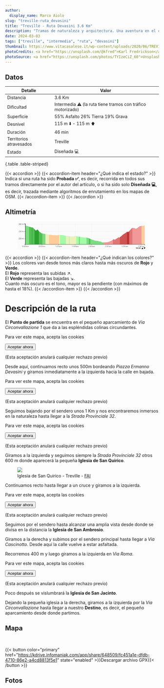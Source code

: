 ```yaml
---
author:
  display_name: Marco Aiolo
slug: "treville-ruta_devasini"
title: "Treville - Ruta Devasini 3.6 Km"
description: "Tramas de naturaleza y arquitectura. Una aventura en el corazón de Treville"
date: 2024-03-03
tags: ["treville", "intermedia", "ruta", "devasini"]
thumbnail: https://www.vitacasalese.it/wp-content/uploads/2020/06/TREVILLE-SAN-QUIRICO.jpeg
photoCredits: <a href="https://unsplash.com/@kfred">Karl Fredrickson</a>
photoSource: <a href="https://unsplash.com/photos/TYIzeCiZ_60">Unsplash</a>
---
```


## Datos

| Detalle | Valor |
| -- | ----------- |
| Distancia | 3.6 Km  |
| Dificultad | Intermedia :warning: (la ruta tiene tramos con tráfico motorizado) |
| Superficie | 55% Asfalto 26% Tierra 19% Grava  |
| Desnivel  | 115 m :arrow_down: - 115 m :arrow_up: |
| Duración | 46 min |
| Territorios atravesados | Treville |
| Estado | Diseñada :computer: |
{.table .table-striped}

{{< accordion >}}
  {{< accordion-item header="¿Qué indica el estado?" >}}
    Indica si una ruta ha sido **Probada :white_check_mark:**, es decir, recorrida en todos sus tramos directamente por el autor del artículo, o si ha sido solo **Diseñada :computer:**, es decir, trazada mediante algoritmos de enrutamiento en los mapas de OSM.
  {{< /accordion-item >}}
{{< /accordion >}}

## Altimetría 

<figure class="figure">
  <img src="https://raw.githubusercontent.com/zelix888/monfit_site/main/routes/Treville/Elevation-Treville%20-%20Devasini.png" class="figure-img img-fluid w-100 rounded">
</figure>

{{< accordion >}}
  {{< accordion-item header="¿Qué indican los colores?" >}}
    Los colores van desde tonos más claros hasta más oscuros de **Rojo** y **Verde**. </br>
    El **Rojo** representa las subidas :arrow_upper_right:. </br>
    El **Verde** representa las bajadas :arrow_lower_right:. </br>
    Cuanto más oscuro es el tono, mayor es la pendiente (con máximos de hasta el 18%).
  {{< /accordion-item >}}
{{< /accordion >}}

# Descripción de la ruta

El **Punto de partida** se encuentra en el pequeño aparcamiento de *Via Circonvallazione 1* que da a las espléndidas colinas circundantes.

<p class="text-center">
    <div class="google-maps-placeholder bg-body-tertiary text-center" 
         data-src="https://www.google.com/maps/embed?pb=!4v1709466295205!6m8!1m7!1sncSib8RAxhrSP3p02tHhYQ!2m2!1d45.0974065740284!2d8.361255602548768!3f344.4798568765143!4f-1.1552234942221276!5f0.7820865974627469"
         data-width="600"
         data-height="450">
        <div class="placeholder-content">
            <p>Para ver este mapa, acepta las cookies</p>
            <button class="btn-accept-now">Aceptar ahora</button>
            <p class="small-text mt-4">(Esta aceptación anulará cualquier rechazo previo)</p>
        </div>
    </div>
</p>

Desde aquí, continuamos recto unos 500m bordeando *Piazza Ermanno Devasini* y giramos inmediatamente a la izquierda hacia la calle en bajada.

<p class="text-center">
    <div class="google-maps-placeholder bg-body-tertiary text-center" 
         data-src="https://www.google.com/maps/embed?pb=!4v1709467347959!6m8!1m7!1sqFFkICzFlJ98TvRSz6MG1g!2m2!1d45.09723361552808!2d8.361387129169414!3f110.00458285432906!4f-10.718181725388291!5f0.5491784560640796"
         data-width="600"
         data-height="450">
        <div class="placeholder-content">
            <p>Para ver este mapa, acepta las cookies</p>
            <button class="btn-accept-now">Aceptar ahora</button>
            <p class="small-text mt-4">(Esta aceptación anulará cualquier rechazo previo)</p>
        </div>
    </div>
</p>

Seguimos bajando por el sendero unos 1 Km y nos encontraremos inmersos en la naturaleza hasta llegar a la *Strada Provinciale 32*. 

<p class="text-center">
    <div class="google-maps-placeholder bg-body-tertiary text-center" 
         data-src="https://www.google.com/maps/embed?pb=!4v1709467829034!6m8!1m7!1sgAkyigHSBOaEUCPKVW51Sw!2m2!1d45.10334345978892!2d8.359153778941298!3f256.2416976847931!4f-0.1442684900255813!5f0.7820865974627469"
         data-width="600"
         data-height="450">
        <div class="placeholder-content">
            <p>Para ver este mapa, acepta las cookies</p>
            <button class="btn-accept-now">Aceptar ahora</button>
            <p class="small-text mt-4">(Esta aceptación anulará cualquier rechazo previo)</p>
        </div>
    </div>
</p>

Giramos a la izquierda y seguimos siempre la *Strada Provinciale 32* otros 600 m donde aparecerá la pequeña **Iglesia de San Quirico**. 

<figure class="figure">
  <img src="https://fai-platform.imgix.net/uploads/6613ffad-d9c7-4449-a866-b3545d023064.jpg" class="figure-img img-fluid rounded">
  <figcaption class="figure-caption">Iglesia de San Quirico - Treville - <a href="https://fondoambiente.it/luoghi/chiesa-di-san-quirico-treville?ldc">FAI</a></figcaption>
</figure>

Continuamos recto hasta llegar a un cruce y giramos a la izquierda.

<p class="text-center">
    <div class="google-maps-placeholder bg-body-tertiary text-center" 
         data-src="https://www.google.com/maps/embed?pb=!4v1709470776348!6m8!1m7!1suSCR2dU8Dvc8NTgQPiG3zA!2m2!1d45.10354041013946!2d8.351162585483003!3f235.12892412952343!4f-10.902282035941184!5f0.7820865974627469"
         data-width="600"
         data-height="450">
        <div class="placeholder-content">
            <p>Para ver este mapa, acepta las cookies</p>
            <button class="btn-accept-now">Aceptar ahora</button>
            <p class="small-text mt-4">(Esta aceptación anulará cualquier rechazo previo)</p>
        </div>
    </div>
</p>

Seguimos por el sendero hasta alcanzar una amplia vista desde donde se divisa en la distancia la **Iglesia de San Ambrosio**. 

Giramos a la derecha y subimos por el sendero principal hasta llegar a *Via Cascinotto*. Desde aquí la calle vuelve a estar asfaltada.

Recorremos 400 m y luego giramos a la izquierda en *Via Roma*. 

<p class="text-center">
    <div class="google-maps-placeholder bg-body-tertiary text-center" 
         data-src="https://www.google.com/maps/embed?pb=!4v1709475008923!6m8!1m7!1s-Uzru-nn-CcSYYuqNUNeDQ!2m2!1d45.0971544001119!2d8.358187456311079!3f90.1369869325301!4f-2.5899476705547784!5f0.7820865974627469"
         data-width="600"
         data-height="450">
        <div class="placeholder-content">
            <p>Para ver este mapa, acepta las cookies</p>
            <button class="btn-accept-now">Aceptar ahora</button>
            <p class="small-text mt-4">(Esta aceptación anulará cualquier rechazo previo)</p>
        </div>
    </div>
</p>

Poco después se vislumbrará la **Iglesia de San Jacinto**.

Dejando la pequeña iglesia a la derecha, giramos a la izquierda por la *Via Circonvallazione* hasta llegar a nuestro **Destino**, es decir, el pequeño aparcamiento desde donde partimos.

## Mapa

<div id="map_treville_devasini" class="ratio ratio-16x9 w-100 rounded"></div> </br>

{{< button color="primary" href="https://kdrive.infomaniak.com/app/share/648509/fc451a1e-dfdb-4710-86e2-a4cd8813f5e1" state="enabled" >}}Descargar archivo GPX{{< /button >}}

## Fotos